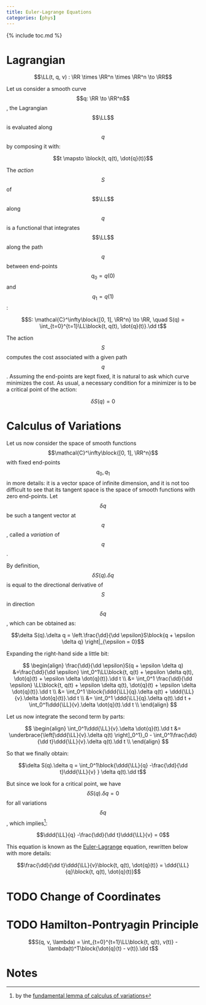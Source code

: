 ```yaml
---
title: Euler-Lagrange Equations
categories: [phys]
---
```


{% include toc.md %}

# Lagrangian

$$\LL(t, q, v) : \RR \times \RR^n \times \RR^n \to \RR$$

Let us consider a smooth curve $$q: \RR \to \RR^n$$, the Lagrangian
$$\LL$$ is evaluated along $$q$$ by composing it with:

$$t \mapsto \block{t, q(t), \dot{q}(t)}$$

The *action* $$S$$ of $$\LL$$ along $$q$$ is a functional that
integrates $$\LL$$ along the path $$q$$ between end-points $$q_0 =
q(0)$$ and $$q_1 = q(1)$$:

$$S: \mathcal{C}^\infty\block{[0, 1], \RR^n} \to \RR, \quad S(q) = \int_{t=0}^{t=1}\LL\block{t, q(t), \dot{q}(t)}.\dd t$$

The action $$S$$ computes the cost associated with a given path
$$q$$. Assuming the end-points are kept fixed, it is natural to ask
which curve minimizes the cost. As usual, a necessary condition for a
minimizer is to be a critical point of the action:

$$ \delta S(q) = 0 $$

# Calculus of Variations

Let us now consider the space of smooth functions
$$\mathcal{C}^\infty\block{[0, 1], \RR^n}$$ with fixed end-points
$$q_0, q_1$$ in more details: it is a vector space of infinite
dimension, and it is not too difficult to see that its tangent space
is the space of smooth functions with zero end-points. Let $$\delta
q$$ be such a tangent vector at $$q$$, called a *variation* of $$q$$.

By definition, $$\delta S(q).\delta q$$ is equal to the directional
derivative of $$S$$ in direction $$\delta q$$, which can be obtained
as:

$$\delta S(q).\delta q = \left.\frac{\dd}{\dd \epsilon}S\block{q + \epsilon \delta q} \right|_{\epsilon = 0}$$

Expanding the right-hand side a little bit:

$$
\begin{align}
\frac{\dd}{\dd \epsilon}S(q + \epsilon \delta q) &=\frac{\dd}{\dd \epsilon} \int_0^1\LL\block{t, q(t) + \epsilon \delta q(t), \dot{q}(t) + \epsilon \delta \dot{q}(t)}.\dd t \\
&= \int_0^1 \frac{\dd}{\dd \epsilon} \LL\block{t, q(t) + \epsilon \delta q(t), \dot{q}(t) + \epsilon \delta \dot{q}(t)}.\dd t \\
&= \int_0^1 \block{\ddd{\LL}{q}.\delta q(t) + \ddd{\LL}{v}.\delta \dot{q}(t)}.\dd t \\
&= \int_0^1 \ddd{\LL}{q}.\delta q(t).\dd t + \int_0^1\ddd{\LL}{v}.\delta \dot{q}(t).\dd t \\
\end{align}
$$

Let us now integrate the second term by parts:

$$
\begin{align}
\int_0^1\ddd{\LL}{v}.\delta \dot{q}(t).\dd t &= \underbrace{\left[\ddd{\LL}{v}.\delta q(t) \right]_0^1}_0 - \int_0^1\frac{\dd}{\dd t}\ddd{\LL}{v}.\delta q(t).\dd t \\
\end{align}
$$

So that we finally obtain:

$$\delta S(q).\delta q = \int_0^1\block{\ddd{\LL}{q} -\frac{\dd}{\dd t}\ddd{\LL}{v} } \delta q(t).\dd t$$

But since we look for a critical point, we have $$\delta S(q).\delta q = 0$$
for all variations $$\delta q$$, which implies[^1]:

$$\ddd{\LL}{q} -\frac{\dd}{\dd t}\ddd{\LL}{v} = 0$$

This equation is known as the
[Euler-Lagrange](https://en.wikipedia.org/wiki/Euler%E2%80%93Lagrange_equation)
equation, rewritten below with more details:

$$\frac{\dd}{\dd t}\ddd{\LL}{v}\block{t, q(t), \dot{q}(t)} = \ddd{\LL}{q}\block{t, q(t), \dot{q}(t)}$$

# TODO Change of Coordinates

# TODO Hamilton-Pontryagin Principle

$$S(q, v, \lambda) = \int_{t=0}^{t=1}\LL\block{t, q(t), v(t)} - \lambda(t)^T\block{\dot{q}(t) - v(t)}.\dd t$$


# Notes

[^1]: by the [fundamental lemma of calculus of variations](https://en.wikipedia.org/wiki/Fundamental_lemma_of_calculus_of_variations)

